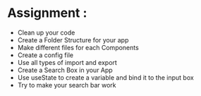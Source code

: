 # Assignment :

- Clean up your code
- Create a Folder Structure for your app
- Make different files for each Components
- Create a config file
- Use all types of import and export
- Create a Search Box in your App
- Use useState to create a variable and bind it to the input box
- Try to make your search bar work
